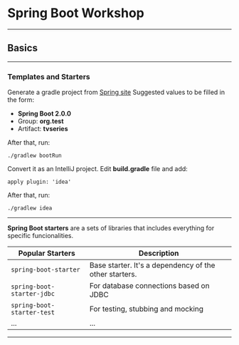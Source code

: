 # Spring Boot Workshop

---
## Basics

---
### Templates and Starters

Generate a gradle project from [Spring site]( https://start.spring.io )
Suggested values to be filled in the form:
* **Spring Boot 2.0.0**
* Group: **org.test**
* Artifact: **tvseries**

After that, run:
```
./gradlew bootRun
```

Convert it as an IntelliJ project. Edit **build.gradle** file and add:
```
apply plugin: 'idea'
```
After that, run:
```
./gradlew idea
```
---
**Spring Boot starters** are a sets of libraries that includes everything for specific funcionalities.

| Popular Starters           | Description                                            |
| ---                        | ---                                                    |
| `spring-boot-starter`      | Base starter. It's a dependency of the other starters.
| `spring-boot-starter-jdbc` | For database connections based on JDBC                 |
| `spring-boot-starter-test` | For testing, stubbing and mocking                      |
| ...                        | ...                                                    |

---


